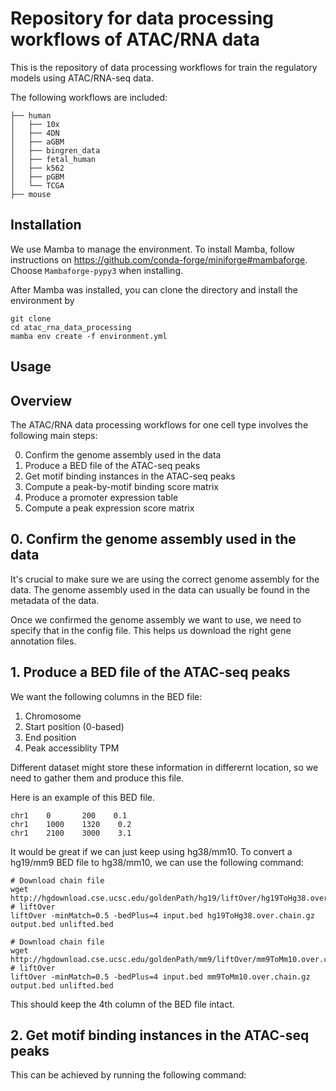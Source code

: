# Repository for data processing workflows of ATAC/RNA data
This is the repository of data processing workflows for train the regulatory models using ATAC/RNA-seq data.

The following workflows are included:

```{text}
├── human
│   ├── 10x
│   ├── 4DN
│   ├── aGBM
│   ├── bingren_data
│   ├── fetal_human
│   ├── k562
│   ├── pGBM
│   └── TCGA
├── mouse
```

## Installation

We use Mamba to manage the environment. To install Mamba, follow instructions on https://github.com/conda-forge/miniforge#mambaforge. Choose `Mambaforge-pypy3` when installing.

After Mamba was installed, you can clone the directory and install the environment by

```{bash}
git clone 
cd atac_rna_data_processing
mamba env create -f environment.yml
```

## Usage


## Overview

The ATAC/RNA data processing workflows for one cell type involves the following main steps:

0. Confirm the genome assembly used in the data
1. Produce a BED file of the ATAC-seq peaks
2. Get motif binding instances in the ATAC-seq peaks
3. Compute a peak-by-motif binding score matrix
4. Produce a promoter expression table
5. Compute a peak expression score matrix

## 0. Confirm the genome assembly used in the data

It's crucial to make sure we are using the correct genome assembly for the data. The genome assembly used in the data can usually be found in the metadata of the data.

Once we confirmed the genome assembly we want to use, we need to specify that in the config file. This helps us download the right gene annotation files.

## 1. Produce a BED file of the ATAC-seq peaks

We want the following columns in the BED file:

1. Chromosome
2. Start position (0-based)
3. End position
4. Peak accessiblity TPM

Different dataset might store these information in differernt location, so we need to gather them and produce this file.

Here is an example of this BED file.

```{text}
chr1    0       200    0.1
chr1    1000    1320    0.2
chr1    2100    3000    3.1
```

It would be great if we can just keep using hg38/mm10. To convert a hg19/mm9 BED file to hg38/mm10, we can use the following command:

```{bash}
# Download chain file
wget http://hgdownload.cse.ucsc.edu/goldenPath/hg19/liftOver/hg19ToHg38.over.chain.gz
# liftOver
liftOver -minMatch=0.5 -bedPlus=4 input.bed hg19ToHg38.over.chain.gz output.bed unlifted.bed

# Download chain file
wget http://hgdownload.cse.ucsc.edu/goldenPath/mm9/liftOver/mm9ToMm10.over.chain.gz
# liftOver
liftOver -minMatch=0.5 -bedPlus=4 input.bed mm9ToMm10.over.chain.gz output.bed unlifted.bed
```

This should keep the 4th column of the BED file intact.

## 2. Get motif binding instances in the ATAC-seq peaks

This can be achieved by running the following command:

```{bash}
